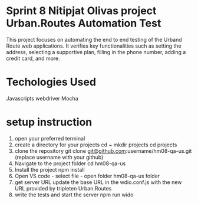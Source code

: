 # Sprint 8 Nitipjat Olivas project Urban.Routes Automation Test
This project focuses on automating the end to end testing of the Urband Route web applications. It verifies key functionalities such as setting the address, selecting a supportive plan, filling in the phone number, adding a credit card, and more.
# Techologies Used
Javascripts
webdriver
Mocha
# setup instruction
1. open your preferred terminal
2. create a directory for your projects
cd ~ mkdir projects
cd projects
3. clone the repository
git clone git@github.com:username/hm08-qa-us.git (replace username with your github)
4. Navigate to the project folder
cd hm08-qa-us
5. Install the project
npm install
6. Open VS code - select file - open folder hm08-qa-us folder
7. get server URL
update the base URL in the wdio.conf.js with the new URL provided by tripleten Urban.Routes
8. write the tests and start the server
 npm run wido